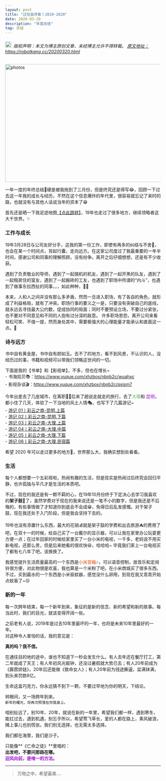 ```yaml
---
layout: post
title: "过往皆序章丨2019-2020"
date: 2020-03-20 
description: "年度总结"
tag: 总结
---   
```




<h6><img src="https://robotkang-1257995526.cos.ap-chengdu.myqcloud.com/icon/copyright.png" alt="copyright" style="display:inline;margin-bottom: -5px;" width="20" height="20"> 版权声明：本文为博主原创文章，未经博主允许不得转载。
<a target="_blank" href="https://robotkang.cc/20200320.html">原文地址：https://robotkang.cc/20200320.html </a>
</h6>

<img src="https://robotkang-1257995526.cos.ap-chengdu.myqcloud.com/posts/20200320/20200320.png" width="748" height="380" alt="photos"/> 

一年一度的年终总结📄硬是被我拖到了三月份，但是终究还是得写😂，回顾一下过去这一年我的成长与经历，不然在这个信息爆炸的年代里，很容易就忘记了来时的路，也就没有与其他人话说当年的资本了😁                  

首先还是晒一下我足迹地图<a href="https://robotkang.cc/ziyuan" target="_blank" text-decoration="none">【点此跳转】</a>，19年也走过了很多地方，继续领略者这大千世界。✨               

                    
<h3>工作与成长</h3>        
19年3月28日与公司友好分手，这我的第一份工作，即使有再多的纠结与不舍👀，也会在某一个时间点，背起行囊，走向远方。在这家公司度过了我最重要的一年半时间，感谢公司和同事的理解照顾，没有纷争。离开之后仔细想想，还是有不少收获。      

遇到了负责敬业的导师，遇到了一起搞机的机友，遇到了一起开黑的队友，遇到了一起租房住的室友，遇到了一起搬砖的工友，也遇到了职场中所谓的“内斗”，也遇到了做事东拉西扯的同事，，，如此种种，🐱‍🚀      

本来，人和人之间并没有那么多矛盾，然而一旦进入职场，有了各自的角色，就形成了利益格局，就有了冲突。职场行事的要义之一是，只要没有突破自己的底线，就永远去寻找最大公约数，促成协同的局面；同时不要预设立场，不要过分紧张，也不要对不同意见和不同的人抱有过分深的敌意。
许多职场恩怨，离开公司来看轻松可笑、不值一提，然而身处其中，需要极强大的心理能量才能承认和直面这一点。💪      

<h3>诗与远方</h3>      

书中自有黄金屋，书中自有颜如玉。去不了的地方，看不到风景，不认识的人，没经历过的事，书籍和视频可以带我们领略这世间的一切。    

下面是我的【书单】和【影视单】，不多，但也在增长~        
	- 书海拾贝📚：<a href="https://www.yuque.com/xhzbox/nbnb2c/wuahxc" target="_blank">https://www.yuque.com/xhzbox/nbnb2c/wuahxc</a>        
	- 影视杂谈🎬：<a href="https://www.yuque.com/xhzbox/nbnb2c/qsism7" target="_blank">https://www.yuque.com/xhzbox/nbnb2c/qsism7</a>       

今年出差去了几座城市，在离职👨‍💻后来了趟说走就走的旅行，去了<a style="color:#59b950;text-decoration:none">大理</a>和
<a style="color:#a510eb;text-decoration:none">昆明</a>，都小住了几天，体验了一下当地的风土人情🎭，也写下了几篇游记~        
	- <a href="https://robotkang.cc/1967.html" target="_blank">游记 01丨彩云之南-昆明.上篇 </a>      
	- <a href="https://robotkang.cc/19615.html" target="_blank">游记 02丨彩云之南-昆明.下篇</a>      
	- <a href="https://robotkang.cc/19920.html" target="_blank">游记 03丨彩云之南-大理.上篇 </a>      
	- <a href="https://robotkang.cc/19923.html" target="_blank">游记 04丨彩云之南-大理.中篇</a>       
	- <a href="https://robotkang.cc/191120.html" target="_blank">游记 05丨彩云之南-大理.下篇</a>       
	- <a href="https://robotkang.cc/191220.html" target="_blank">游记 06丨彩云之南-大理.民宿篇 </a>      

希望 2020 年可以走过更多的地方🎄，世界那么大，我确实想到处看看。       

<h3>生活</h3> 

每个人都想要一个五彩斑啦，热闹有趣的生活，但是现实是热闹过后终究会回归平静，也许孤独与平凡才是生活的本质吧。       

不过，现在的我还是有一颗不羁的心，在19年10月份终于下定决心去学习我喜欢的**架子鼓**🥁了，虽然学费对于现在的我来说还是一笔不小的数字，但是我还是不后悔的，有些事情做了才知道你到底会不会成😁，免得日后乱发感慨。对于架子鼓，现在我还处于入门阶段，但是我会坚持下去的。      

19年也没有添置什么东西，最大的花销💰就是架子鼓的学费和出去旅游⛺的费用了吧，在双十一的时候，给自己买了一台戴尔的显示器，可以让我在家里办公玩耍更方便一点；在过年回家的时候给家里买了一台小米的电视，一千多，老妈说不用买新电视，还那么贵，但是后来她看的很欢快😆，哈哈哈~       毕竟我们家上一台电视买了都有七八年了吧，该换换了。

我感觉提升生活质量最高的一个东西是<a style="color:#FF4500;text-decoration:none">小米音箱</a>🎶，可以语音控制，放音乐和定闹铃很方便，对此物很是欢喜，我也算是一个米粉了吧，在小米商城买了很多东西。不过，买到最水的一个东西是小米驱蚊器，感觉没什么卵用，到现在我又乖乖开始点蚊香了~😒      

<h3>新的一年</h3>      

每一次跨年结束，每一个新年到来，象征的是新的信念、新的希望和新的故事。每当此时，我们的目光，就该变得开阔一些。     

之前老有人说，2019年是过去10年里最坏的一年，也将是未来10年里最好的一年。    
对这种令人害怕的话，我的意见是：   

**真的吗？我不信。**       

在通往目的地的途中，谁也不知道下一秒会发生什么。有人去年还在餐厅打工，第二年就成了天王；有人年初风光敲钟，还没过暑假就大势已去；有人20年前成为《霹雳娇娃》，20年后还能做《致命女人》；有人20年前为钱途撕逼，盆满钵满，到头来罚款8亿。     

生命这盒巧克力，你永远猜不到下一颗，不要过早地为你的明天，下结论。    

转眼间，又一场跨年到来。       
`新年的曙光，将再次照落在你我身上。`         

咱别扯远了，别10年、20年，就说在新的一年里，希望我们都一样，遇到寒冬，能扛过去，遇到机遇，别忘乎所以，希望莺飞草长，爱的人都在路上，乘风破浪，摊上事儿也别慌张。我们别无选择，也无需太多选择。  

我们都在海里，我们是沙子。  

只能像**《亡命之徒》**里唱的：         
**出发吧，不要问那路在哪。        
<a style="color:#a510eb;text-decoration:none">迎风向前，是唯一的方法。</a>**             

           
----------
>  万物之中，希望最美....




  
















